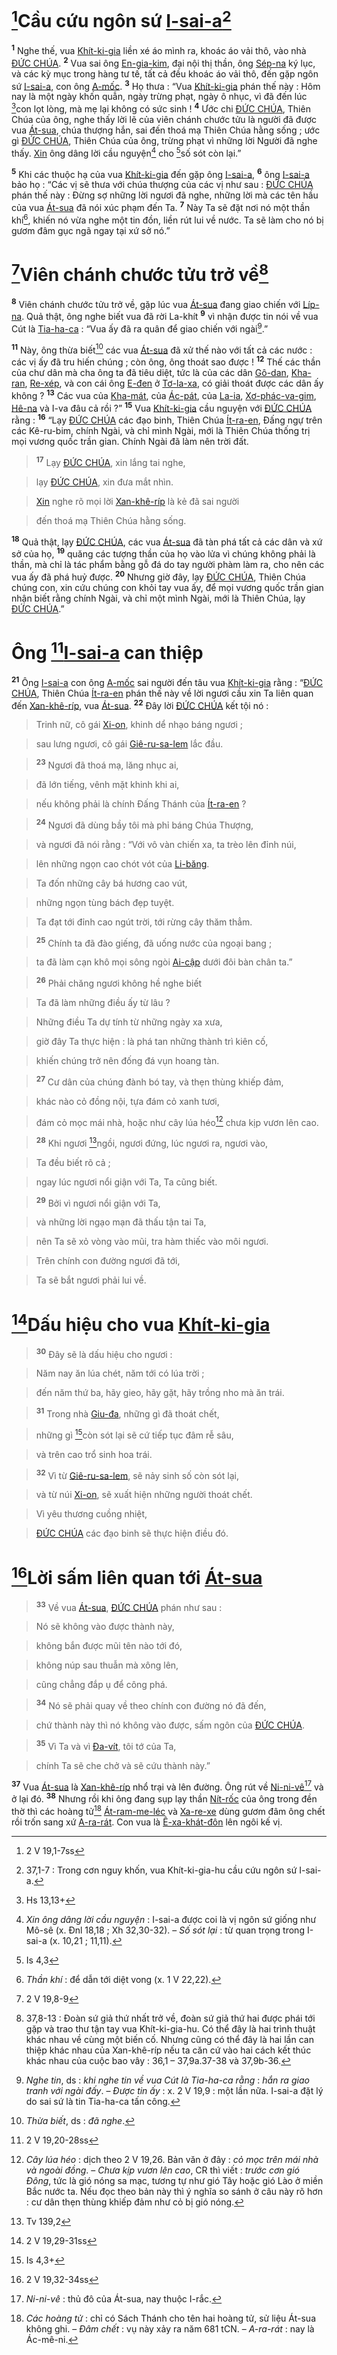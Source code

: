 # [^1*]Cầu cứu ngôn sứ [I-sai-a]()[^1]
<sup><b>1</b></sup> Nghe thế, vua [Khít-ki-gia]() liền xé áo mình ra, khoác áo vải thô, vào nhà [ĐỨC CHÚA](). <sup><b>2</b></sup> Vua sai ông [En-gia-kim](), đại nội thị thần, ông [Sép-na]() ký lục, và các kỳ mục trong hàng tư tế, tất cả đều khoác áo vải thô, đến gặp ngôn sứ [I-sai-a](), con ông [A-mốc](). <sup><b>3</b></sup> Họ thưa : “Vua [Khít-ki-gia]() phán thế này : Hôm nay là một ngày khốn quẫn, ngày trừng phạt, ngày ô nhục, vì đã đến lúc [^2*]con lọt lòng, mà mẹ lại không có sức sinh ! <sup><b>4</b></sup> Ước chi [ĐỨC CHÚA](), Thiên Chúa của ông, nghe thấy lời lẽ của viên chánh chước tửu là người đã được vua [Át-sua](), chúa thượng hắn, sai đến thoá mạ Thiên Chúa hằng sống ; ước gì [ĐỨC CHÚA](), Thiên Chúa của ông, trừng phạt vì những lời Người đã nghe thấy. [Xin]() ông dâng lời cầu nguyện[^2] cho [^3*]số sót còn lại.”

<sup><b>5</b></sup> Khi các thuộc hạ của vua [Khít-ki-gia]() đến gặp ông [I-sai-a](), <sup><b>6</b></sup> ông [I-sai-a]() bảo họ : “Các vị sẽ thưa với chúa thượng của các vị như sau : [ĐỨC CHÚA]() phán thế này : Đừng sợ những lời ngươi đã nghe, những lời mà các tên hầu của vua [Át-sua]() đã nói xúc phạm đến Ta. <sup><b>7</b></sup> Này Ta sẽ đặt nơi nó một thần khí[^3], khiến nó vừa nghe một tin đồn, liền rút lui về nước. Ta sẽ làm cho nó bị gươm đâm gục ngã ngay tại xứ sở nó.”


# [^4*]Viên chánh chước tửu trở về[^4]
<sup><b>8</b></sup> Viên chánh chước tửu trở về, gặp lúc vua [Át-sua]() đang giao chiến với [Líp-na](). Quả thật, ông nghe biết vua đã rời La-khít <sup><b>9</b></sup> vì nhận được tin nói về vua Cút là [Tia-ha-ca]() : “Vua ấy đã ra quân để giao chiến với ngài[^5].”

<sup><b>11</b></sup> Này, ông thừa biết[^6] các vua [Át-sua]() đã xử thế nào với tất cả các nước : các vị ấy đã tru hiến chúng ; còn ông, ông thoát sao được ! <sup><b>12</b></sup> Thế các thần của chư dân mà cha ông ta đã tiêu diệt, tức là của các dân [Gô-dan](), [Kha-ran](), [Re-xép](), và con cái ông [E-đen]() ở [Tơ-la-xa](), có giải thoát được các dân ấy không ? <sup><b>13</b></sup> Các vua của [Kha-mát](), của [Ác-pát](), của [La-ia](), [Xơ-phác-va-gim](), [Hê-na]() và I-va đâu cả rồi ?” <sup><b>15</b></sup> Vua [Khít-ki-gia]() cầu nguyện với [ĐỨC CHÚA]() rằng : <sup><b>16</b></sup> “Lạy [ĐỨC CHÚA]() các đạo binh, Thiên Chúa [Ít-ra-en](), Đấng ngự trên các Kê-ru-bim, chính Ngài, và chỉ mình Ngài, mới là Thiên Chúa thống trị mọi vương quốc trần gian. Chính Ngài đã làm nên trời đất.


> <sup><b>17</b></sup> Lạy [ĐỨC CHÚA](), xin lắng tai nghe,
>


> lạy [ĐỨC CHÚA](), xin đưa mắt nhìn.
>


> [Xin]() nghe rõ mọi lời [Xan-khê-ríp]() là kẻ đã sai người
>


> đến thoá mạ Thiên Chúa hằng sống.
>

<sup><b>18</b></sup> Quả thật, lạy [ĐỨC CHÚA](), các vua [Át-sua]() đã tàn phá tất cả các dân và xứ sở của họ, <sup><b>19</b></sup> quăng các tượng thần của họ vào lửa vì chúng không phải là thần, mà chỉ là tác phẩm bằng gỗ đá do tay người phàm làm ra, cho nên các vua ấy đã phá huỷ được. <sup><b>20</b></sup> Nhưng giờ đây, lạy [ĐỨC CHÚA](), Thiên Chúa chúng con, xin cứu chúng con khỏi tay vua ấy, để mọi vương quốc trần gian nhận biết rằng chính Ngài, và chỉ một mình Ngài, mới là Thiên Chúa, lạy [ĐỨC CHÚA]().”


# Ông [^6*][I-sai-a]() can thiệp
<sup><b>21</b></sup> Ông [I-sai-a]() con ông [A-mốc]() sai người đến tâu vua [Khít-ki-gia]() rằng : “[ĐỨC CHÚA](), Thiên Chúa [Ít-ra-en]() phán thế này về lời ngươi cầu xin Ta liên quan đến [Xan-khê-ríp](), vua [Át-sua](). <sup><b>22</b></sup> Đây lời [ĐỨC CHÚA]() kết tội nó :


> Trinh nữ, cô gái [Xi-on](), khinh dể nhạo báng ngươi ;
>


> sau lưng ngươi, cô gái [Giê-ru-sa-lem]() lắc đầu.
>


> <sup><b>23</b></sup> Ngươi đã thoá mạ, lăng nhục ai,
>


> đã lớn tiếng, vênh mặt khinh khi ai,
>


> nếu không phải là chính Đấng Thánh của [Ít-ra-en]() ?
>


> <sup><b>24</b></sup> Ngươi đã dùng bầy tôi mà phỉ báng Chúa Thượng,
>


> và ngươi đã nói rằng : “Với vô vàn chiến xa, ta trèo lên đỉnh núi,
>


> lên những ngọn cao chót vót của [Li-băng]().
>


> Ta đốn những cây bá hương cao vút,
>


> những ngọn tùng bách đẹp tuyệt.
>


> Ta đạt tới đỉnh cao ngút trời, tới rừng cây thăm thẳm.
>


> <sup><b>25</b></sup> Chính ta đã đào giếng, đã uống nước của ngoại bang ;
>


> ta đã làm cạn khô mọi sông ngòi [Ai-cập]() dưới đôi bàn chân ta.”
>


> <sup><b>26</b></sup> Phải chăng ngươi không hề nghe biết
>


> Ta đã làm những điều ấy từ lâu ?
>


> Những điều Ta dự tính từ những ngày xa xưa,
>


> giờ đây Ta thực hiện : là phá tan những thành trì kiên cố,
>


> khiến chúng trở nên đống đá vụn hoang tàn.
>


> <sup><b>27</b></sup> Cư dân của chúng đành bó tay, và thẹn thùng khiếp đảm,
>


> khác nào cỏ đồng nội, tựa đám cỏ xanh tươi,
>


> đám cỏ mọc mái nhà, hoặc như cây lúa héo[^8] chưa kịp vươn lên cao.
>


> <sup><b>28</b></sup> Khi ngươi [^7*]ngồi, ngươi đứng, lúc ngươi ra, ngươi vào,
>


> Ta đều biết rõ cả ;
>


> ngay lúc ngươi nổi giận với Ta, Ta cũng biết.
>


> <sup><b>29</b></sup> Bởi vì ngươi nổi giận với Ta,
>


> và những lời ngạo mạn đã thấu tận tai Ta,
>


> nên Ta sẽ xỏ vòng vào mũi, tra hàm thiếc vào môi ngươi.
>


> Trên chính con đường ngươi đã tới,
>


> Ta sẽ bắt ngươi phải lui về.
>


# [^8*]Dấu hiệu cho vua [Khít-ki-gia]()

> <sup><b>30</b></sup> Đây sẽ là dấu hiệu cho ngươi :
>


> Năm nay ăn lúa chét, năm tới có lúa trời ;
>


> đến năm thứ ba, hãy gieo, hãy gặt, hãy trồng nho mà ăn trái.
>


> <sup><b>31</b></sup> Trong nhà [Giu-đa](), những gì đã thoát chết,
>


> những gì [^9*]còn sót lại sẽ cứ tiếp tục đâm rễ sâu,
>


> và trên cao trổ sinh hoa trái.
>


> <sup><b>32</b></sup> Vì từ [Giê-ru-sa-lem](), sẽ nảy sinh số còn sót lại,
>


> và từ núi [Xi-on](), sẽ xuất hiện những người thoát chết.
>


> Vì yêu thương cuồng nhiệt,
>


> [ĐỨC CHÚA]() các đạo binh sẽ thực hiện điều đó.
>


# [^10*]Lời sấm liên quan tới [Át-sua]()

> <sup><b>33</b></sup> Về vua [Át-sua](), [ĐỨC CHÚA]() phán như sau :
>


> Nó sẽ không vào được thành này,
>


> không bắn được mũi tên nào tới đó,
>


> không núp sau thuẫn mà xông lên,
>


> cũng chẳng đắp ụ để công phá.
>


> <sup><b>34</b></sup> Nó sẽ phải quay về theo chính con đường nó đã đến,
>


> chứ thành này thì nó không vào được, sấm ngôn của [ĐỨC CHÚA]().
>


> <sup><b>35</b></sup> Vì Ta và vì [Đa-vít](), tôi tớ của Ta,
>


> chính Ta sẽ che chở và sẽ cứu thành này.”
>

<sup><b>37</b></sup> Vua [Át-sua]() là [Xan-khê-ríp]() nhổ trại và lên đường. Ông rút về [Ni-ni-vê]()[^11] và ở lại đó. <sup><b>38</b></sup> Nhưng rồi khi ông đang sụp lạy thần [Nít-rốc]() của ông trong đền thờ thì các hoàng tử[^12] [Át-ram-me-léc]() và [Xa-re-xe]() dùng gươm đâm ông chết rồi trốn sang xứ [A-ra-rát](). Con vua là [Ê-xa-khát-đôn]() lên ngôi kế vị.

[^1]: 37,1-7 : Trong cơn nguy khốn, vua Khít-ki-gia-hu cầu cứu ngôn sứ I-sai-a.
[^2]: *Xin ông dâng lời cầu nguyện* : I-sai-a được coi là vị ngôn sứ giống như Mô-sê (x. Đnl 18,18 ; Xh 32,30-32). – *Số sót lại* : từ quan trọng trong I-sai-a (x. 10,21 ; 11,11).
[^3]: *Thần khí* : để dẫn tới diệt vong (x. 1 V 22,22).
[^4]: 37,8-13 : Đoàn sứ giả thứ nhất trở về, đoàn sứ giả thứ hai được phái tới gặp và trao thư tận tay vua Khít-ki-gia-hu. Có thể đây là hai trình thuật khác nhau về cùng một biến cố. Nhưng cũng có thể đây là hai lần can thiệp khác nhau của Xan-khê-ríp nếu ta căn cứ vào hai cách kết thúc khác nhau của cuộc bao vây : 36,1 – 37,9a.37-38 và 37,9b-36.
[^5]: *Nghe tin*, ds : *khi nghe tin về vua Cút là Tia-ha-ca rằng* : *hắn ra giao tranh với ngài đấy*. – *Được tin* *ấy* : x. 2 V 19,9 : một lần nữa. I-sai-a đặt lý do sai sứ là tin Tia-ha-ca tấn công.
[^6]: *Thừa biết*, ds : *đã nghe*.
[^8]: *Cây lúa héo* : dịch theo 2 V 19,26. Bản văn ở đây : *cỏ mọc trên mái nhà và ngoài đồng*. – *Chưa kịp vươn lên cao*, CR thì viết : *trước cơn gió Đông*, tức là gió nóng sa mạc, tương tự như gió Tây hoặc gió Lào ở miền Bắc nước ta. Nếu đọc theo bản này thì ý nghĩa so sánh ở câu này rõ hơn : cư dân thẹn thùng khiếp đảm như cỏ bị gió nóng.
[^11]: *Ni-ni-vê* : thủ đô của Át-sua, nay thuộc I-rắc.
[^12]: *Các hoàng tử* : chỉ có Sách Thánh cho tên hai hoàng tử, sử liệu Át-sua không ghi. – *Đâm chết* : vụ này xảy ra năm 681 tCN. – *A-ra-rát* : nay là Ác-mê-ni.
[^1*]: 2 V 19,1-7ss
[^2*]: Hs 13,13+
[^3*]: Is 4,3
[^4*]: 2 V 19,8-9
[^6*]: 2 V 19,20-28ss
[^7*]: Tv 139,2
[^8*]: 2 V 19,29-31ss
[^9*]: Is 4,3+
[^10*]: 2 V 19,32-34ss
